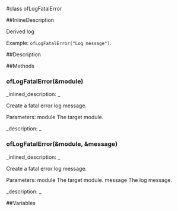 #class ofLogFatalError


<!--
_visible: True_
_advanced: True_
_istemplated: False_
-->

##InlineDescription

Derived log 

Example: `ofLogFatalError("Log message")`.





##Description





##Methods



### ofLogFatalError(&module)

<!--
_syntax: ofLogFatalError(&module)_
_name: ofLogFatalError_
_returns: _
_returns_description: _
_parameters: const string &module_
_access: public_
_version_started: 007_
_version_deprecated: _
_summary: _
_constant: False_
_static: False_
_visible: True_
_advanced: False_
-->

_inlined_description: _

Create a fatal error log message.

Parameters:
module The target module.





_description: _







<!----------------------------------------------------------------------------->

### ofLogFatalError(&module, &message)

<!--
_syntax: ofLogFatalError(&module, &message)_
_name: ofLogFatalError_
_returns: _
_returns_description: _
_parameters: const string &module, const string &message_
_access: public_
_version_started: 007_
_version_deprecated: _
_summary: _
_constant: False_
_static: False_
_visible: True_
_advanced: False_
-->

_inlined_description: _

Create a fatal error log message.

Parameters:
module The target module.
message The log message.





_description: _







<!----------------------------------------------------------------------------->

##Variables



